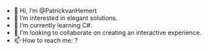 - 👋 Hi, I’m @PatrickvanHemert
- 👀 I’m interested in elegant solutions.
- 🌱 I’m currently learning C#.
- 💞️ I’m looking to collaborate on creating an interactive experience. 
- 📫 How to reach me: ?

<!---
PatrickvanHemert/PatrickvanHemert is a ✨ special ✨ repository because its `README.md` (this file) appears on your GitHub profile.
You can click the Preview link to take a look at your changes.
--->
